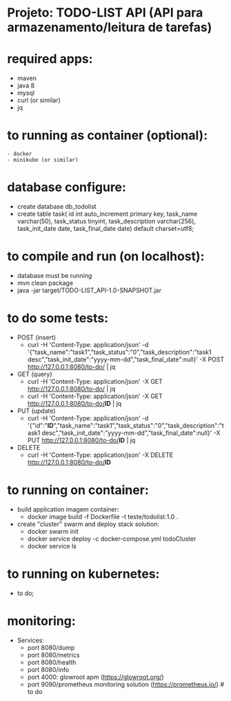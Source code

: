 # Projeto: TODO-LIST API (API para armazenamento/leitura de tarefas)

# required apps:
  - maven
  - java 8
  - mysql
  - curl (or similar)
  - jq

# to running as container (optional):
    - docker
    - minikube (or similar)

# database configure:
  - create database db_todolist
  - create table task(
                 id int auto_increment primary key,
                 task_name varchar(50),
                 task_status tinyint,
                 task_description varchar(256),
                 task_init_date date,
                 task_final_date date) default charset=utf8;

# to compile and run (on localhost):
  - database must be running
  - mvn clean package
  - java -jar target/TODO-LIST_API-1.0-SNAPSHOT.jar

# to do some tests:
  - POST (insert)
    - curl -H 'Content-Type: application/json' -d '{"task_name":"task1","task_status":"0","task_description":"task1 desc","task_init_date":"yyyy-mm-dd","task_final_date":null}' 
	   -X POST http://127.0.0.1:8080/to-do/ | jq
  - GET (query)
    - curl -H 'Content-Type: application/json' -X GET http://127.0.0.1:8080/to-do/ | jq
    - curl -H 'Content-Type: application/json' -X GET http://127.0.0.1:8080/to-do/<b>ID</b> | jq
  - PUT (update)
    - curl -H 'Content-Type: application/json' -d '{"id":"<b>ID</b>","task_name":"task1","task_status":"0","task_description":"task1 desc","task_init_date":"yyyy-mm-dd","task_final_date":null}' 
	   -X PUT http://127.0.0.1:8080/to-do/<b>ID</b> | jq
  - DELETE
    - curl -H 'Content-Type: application/json' -X DELETE http://127.0.0.1:8080/to-do/<b>ID</b> 

# to running on container:
  - build application imagem container:
    - docker image build -f Dockerfile -t teste/todolist:1.0 .
  - create "cluster" swarm and deploy stack solution:
    - docker swarm init
    - docker service deploy -c docker-compose.yml todoCluster
    - docker service ls
  
# to running on kubernetes:
  - to do;

# monitoring:
  - Services:
    - port 8080/dump
    - port 8080/metrics 
    - port 8080/health 
    - port 8080/info
    - port 4000: glowroot apm (https://glowroot.org/)
    - port 9090/prometheus monitoring solution (https://prometheus.io/)	# to do

